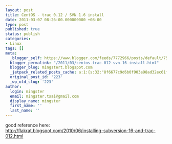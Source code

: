 ```yaml
---
layout: post
title: CentOS - trac 0.12 / SVN 1.6 install
date: 2011-03-07 08:26:00.000000000 +08:00
type: post
published: true
status: publish
categories:
- Linux
tags: []
meta:
  _blogger_self: https://www.blogger.com/feeds/7772966/posts/default/7534205069736203023
  blogger_permalink: "/2011/03/centos-trac-012-svn-16-install.html"
  blogger_blog: mingstert.blogspot.com
  _jetpack_related_posts_cache: a:1:{s:32:"8f6677c9d6b0f903e98ad32ec61f8deb";a:2:{s:7:"expires";i:1436249590;s:7:"payload";a:3:{i:0;a:1:{s:2:"id";i:167;}i:1;a:1:{s:2:"id";i:168;}i:2;a:1:{s:2:"id";i:353;}}}}
  original_post_id: '223'
  _wp_old_slug: '223'
author:
  login: mingster
  email: mingster.tsai@gmail.com
  display_name: mingster
  first_name: ''
  last_name: ''
---
```

<p>good reference here:<br /><a href="http://flakrat.blogspot.com/2010/06/installing-subversion-16-and-trac-012.html">http://flakrat.blogspot.com/2010/06/installing-subversion-16-and-trac-012.html</a></p>
